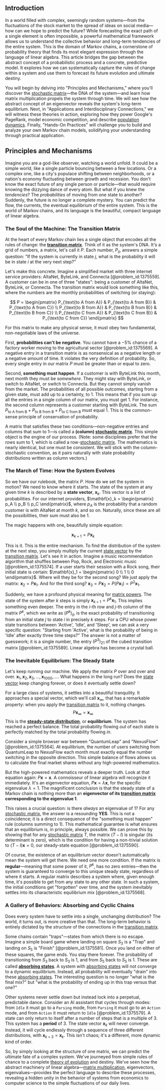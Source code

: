 ## Introduction
In a world filled with complex, seemingly random systems—from the fluctuations of the stock market to the spread of ideas on social media—how can we hope to predict the future? While forecasting the exact path of a single element is often impossible, a powerful mathematical framework allows us to understand the collective behavior and long-term tendencies of the entire system. This is the domain of Markov chains, a cornerstone of probability theory that finds its most elegant expression through the language of linear algebra. This article bridges the gap between the abstract concept of a probabilistic process and a concrete, predictive model. It explores how we can systematically capture the rules of change within a system and use them to forecast its future evolution and ultimate destiny.

You will begin by delving into "Principles and Mechanisms," where you'll discover the [stochastic matrix](@article_id:269128)—the DNA of the system—and learn how matrix multiplication propels the system through time. We will see how the abstract concept of an eigenvector reveals the system's long-term equilibrium. Next, in "Applications and Interdisciplinary Connections," we will witness these theories in action, exploring how they power Google's PageRank, model economic competition, and describe [population dynamics](@article_id:135858). Finally, "Hands-On Practices" will challenge you to build and analyze your own Markov chain models, solidifying your understanding through practical application.

## Principles and Mechanisms

Imagine you are a god-like observer, watching a world unfold. It could be a simple world, like a single particle bouncing between a few locations. Or a complex one, like a city's populace shifting between neighborhoods, or a nation's economy fluctuating between growth and recession. You don't know the exact future of any single person or particle—that would require knowing the dizzying dance of every atom. But what if you knew the *tendencies*? The *probabilities* of moving from one state to another? Suddenly, the future is no longer a complete mystery. You can predict the flow, the currents, the eventual equilibrium of the entire system. This is the world of Markov chains, and its language is the beautiful, compact language of linear algebra.

### The Soul of the Machine: The Transition Matrix

At the heart of every Markov chain lies a single object that encodes all the rules of change: the **[transition matrix](@article_id:145931)**. Think of it as the system's DNA. It's a grid of numbers, a matrix, let's call it $P$. Each number, $P_{ij}$, answers a simple question: "If the system is currently in state $j$, what is the probability it will be in state $i$ at the very next step?"

Let's make this concrete. Imagine a simplified market with three internet service providers: AltaNet, ByteLink, and Connecta [@problem_id:1375559]. A customer can be in one of three "states": being a customer of AltaNet, ByteLink, or Connecta. The transition matrix would look something like this, where the numbers are the monthly probabilities of switching (or staying):

$$
P = \begin{pmatrix}
P_{\text{to A from A}} & P_{\text{to A from B}} & P_{\text{to A from C}} \\
P_{\text{to B from A}} & P_{\text{to B from B}} & P_{\text{to B from C}} \\
P_{\text{to C from A}} & P_{\text{to C from B}} & P_{\text{to C from C}}
\end{pmatrix}
$$

For this matrix to make any physical sense, it must obey two fundamental, non-negotiable laws of the universe.

First, **probabilities can't be negative**. You cannot have a $-5\%$ chance of a factory worker moving to the agricultural sector [@problem_id:1375569]. A negative entry in a transition matrix is as nonsensical as a negative length or a negative amount of time. It violates the very definition of probability. So, every single entry in our matrix $P$ must be greater than or equal to zero.

Second, **something must happen**. If a customer is with ByteLink this month, next month they must be *somewhere*. They might stay with ByteLink, or switch to AltaNet, or switch to Connecta. But they cannot simply vanish from the market. The probabilities of all possible outcomes, starting from a given state, must add up to a certainty, to 1. This means that if you sum up all the entries in a single column of our matrix, you must get 1. For instance, the second column represents a customer starting with ByteLink. The sum $P_{\text{to A from B}} + P_{\text{to B from B}} + P_{\text{to C from B}}$ must equal 1. This is the common-sense principle of conservation of probability.

A matrix that satisfies these two conditions—non-negative entries and columns that sum to 1—is called a **(column) [stochastic matrix](@article_id:269128)**. This simple object is the engine of our process. (Note: some disciplines prefer that the *rows* sum to 1, which is called a row-[stochastic matrix](@article_id:269128). The mathematics is nearly identical, but one must be consistent. We will stick with the column-stochastic convention, as it pairs naturally with state probability distributions written as column vectors.)

### The March of Time: How the System Evolves

So we have our rulebook, the matrix $P$. How do we set the system in motion? We need to know where it starts. The state of the system at any given time $k$ is described by a **state vector**, $\mathbf{x}_k$. This vector is a list of probabilities. For our internet providers, $\mathbf{x}_k = \begin{pmatrix} p_A \\ p_B \\ p_C \end{pmatrix}$, where $p_A$ is the probability that a random customer is with AltaNet at month $k$, and so on. Naturally, since these are all the possibilities, their sum must also be 1.

The magic happens with one, beautifully simple equation:

$$
\mathbf{x}_{k+1} = P \mathbf{x}_k
$$

This is it. This is the entire mechanism. To find the distribution of the system at the next step, you simply multiply the current [state vector](@article_id:154113) by the [transition matrix](@article_id:145931). Let's see it in action. Imagine a music recommendation algorithm that shuffles between Pop, Rock, and Electronic music [@problem_id:1375574]. If a user starts their session with a Rock song, their initial state is certain: $\mathbf{x}_1 = \begin{pmatrix} 0 \\ 1 \\ 0 \end{pmatrix}$. Where will they be for the second song? We just apply the matrix: $\mathbf{x}_2 = P \mathbf{x}_1$. And for the third song? $\mathbf{x}_3 = P \mathbf{x}_2 = P (P \mathbf{x}_1) = P^2 \mathbf{x}_1$.

Suddenly, we have a profound physical meaning for [matrix powers](@article_id:264272). The state of the system after $k$ steps is simply $\mathbf{x}_{k+1} = P^k \mathbf{x}_1$. This implies something even deeper. The entry in the $i$-th row and $j$-th column of the matrix $P^k$, which we write as $(P^k)_{ij}$, is the exact probability of transitioning from an initial state $j$ to state $i$ in precisely $k$ steps. For a CPU whose power state transitions between 'Active', 'Idle', and 'Sleep', we can ask a very specific question: "Starting from 'Active', what is the probability of being in 'Idle' after exactly three time steps?" The answer is not a matter of guesswork; it is a single number, the entry $(P^3)_{21}$ of the cubed transition matrix [@problem_id:1375589]. Linear algebra has become a crystal ball.

### The Inevitable Equilibrium: The Steady State

Let's keep running our machine. We apply the matrix $P$ over and over and over. $\mathbf{x}_1, \mathbf{x}_2, \mathbf{x}_3, \dots, \mathbf{x}_{1000}, \dots$. What happens in the long run? Does the [state vector](@article_id:154113) keep changing forever, or does it eventually settle down?

For a large class of systems, it settles into a beautiful tranquility. It approaches a special vector, which we'll call $\mathbf{x}_{\infty}$, that has a remarkable property: when you apply the [transition matrix](@article_id:145931) to it, nothing changes.
$$
P \mathbf{x}_{\infty} = \mathbf{x}_{\infty}
$$
This is the **[steady-state distribution](@article_id:152383)**, or **equilibrium**. The system has reached a perfect balance. The total probability flowing *out* of each state is perfectly matched by the total probability flowing *in*.

Consider a simple browser war between "QuantumLeap" and "NexusFlow" [@problem_id:1375564]. At equilibrium, the number of users switching from QuantumLeap to NexusFlow each month must exactly equal the number switching in the opposite direction. This simple balance of flows allows us to calculate the final market shares without any high-powered mathematics.

But the high-powered mathematics reveals a deeper truth. Look at that equation again: $P\mathbf{x} = \mathbf{x}$. A connoisseur of linear algebra will recognize it immediately. It's an eigenvector equation, $P\mathbf{x} = \lambda \mathbf{x}$, for the specific eigenvalue $\lambda=1$. The magnificent conclusion is that the steady state of a Markov chain is nothing more than an **eigenvector of its [transition matrix](@article_id:145931) corresponding to the eigenvalue 1**.

This raises a crucial question: is there *always* an eigenvalue of 1? For any [stochastic matrix](@article_id:269128), the answer is a resounding **YES**. This is not a coincidence; it is a direct consequence of the "something must happen" rule (columns summing to 1). This mathematical guarantee is what ensures that an equilibrium is, in principle, always possible. We can prove this by showing that for any [stochastic matrix](@article_id:269128) $T$, the matrix $(T-I)$ is singular (its determinant is zero), which is the condition for having a non-trivial solution to $(T-I)\mathbf{x} = 0$, our steady-state equation [@problem_id:1375590].

Of course, the existence of an equilibrium vector doesn't automatically mean the system will get there. We need one more condition. If the matrix is **regular**—meaning that some power of it, $P^k$, has no zero entries—then the system is guaranteed to converge to this unique steady state, regardless of where it starts. A regular matrix describes a system where, given enough time, it's possible to get from any state to any other state. In such a system, the initial conditions get "forgotten" over time, and the system inevitably settles into its characteristic equilibrium mix [@problem_id:1375568].

### A Gallery of Behaviors: Absorbing and Cyclic Chains

Does every system have to settle into a single, unchanging distribution? The world, it turns out, is more creative than that. The long-term behavior is entirely dictated by the *structure* of the connections in the [transition matrix](@article_id:145931).

Some chains contain "traps"—states from which there is no escape. Imagine a simple board game where landing on square $S_3$ is a "Trap" and landing on $S_5$ is "Finish" [@problem_id:1375581]. Once you land on either of these squares, the game ends. You stay there forever. The probability of transitioning from $S_3$ back to $S_3$ is 1, and from $S_5$ back to $S_5$ is 1. These are called **[absorbing states](@article_id:160542)**. A system with [absorbing states](@article_id:160542) will not converge to a dynamic equilibrium. Instead, all probability will eventually "drain" into these [absorbing states](@article_id:160542). The interesting question is no longer "what is the final mix?" but "what is the probability of ending up in this trap versus that one?"

Other systems never settle down but instead lock into a perpetual, predictable dance. Consider an AI assistant that cycles through modes: from `Idle` it must go to a `Parsing` mode, from `Parsing` it must go to an `Action` mode, and from `Action` it must return to `Idle` [@problem_id:1375579]. A state can only return to itself after a number of steps that is a multiple of 3. This system has a **period** of 3. The state vector $\mathbf{x}_k$ will never converge. Instead, it will cycle endlessly through a sequence of three different distributions, with $\mathbf{x}_{k+3} = \mathbf{x}_k$. This isn't chaos; it's a different, more dynamic kind of order.

So, by simply looking at the structure of one matrix, we can predict the ultimate fate of a complex system. We've journeyed from simple rules of chance to a complete [theory of evolution](@article_id:177266) and destiny. We've seen how the abstract machinery of linear algebra—[matrix multiplication](@article_id:155541), eigenvectors, eigenvalues—provides the perfect language to describe these processes, revealing a hidden unity in the behavior of systems from economics to computer science to the simple fluctuations of our daily lives.